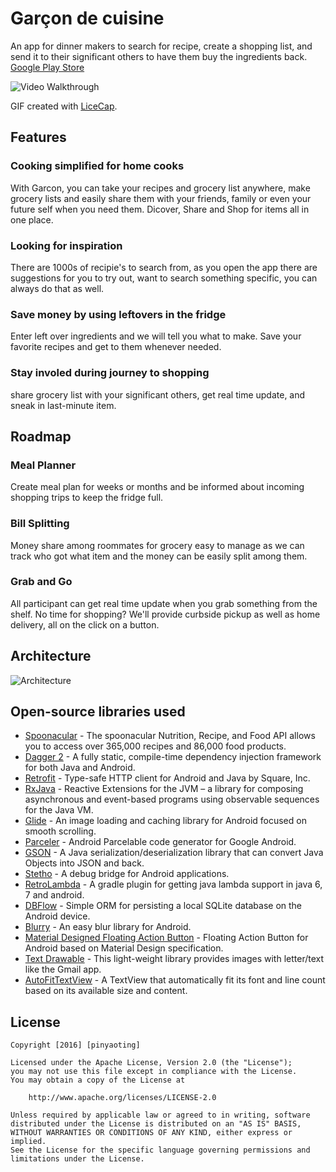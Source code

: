 # Garçon de cuisine

An app for dinner makers to search for recipe, create a shopping list, and send it to their significant others to have them buy the ingredients back.  [Google Play Store](https://play.google.com/store/apps/details?id=com.pinyaoting.garcondecuisine)

![Video Walkthrough](garcon.gif)

GIF created with [LiceCap](http://www.cockos.com/licecap/).


## Features

### Cooking simplified for home cooks
With Garcon, you can take your recipes and grocery list anywhere, make grocery lists and easily share them with your friends, family or even your future self when you need them. Dicover, Share and Shop for items all in one place.

### Looking for inspiration
There are 1000s of recipie's to search from, as you open the app there are suggestions for you to try out, want to search something specific, you can always do that as well.

### Save money by using leftovers in the fridge
Enter left over ingredients and we will tell you what to make. Save your favorite recipes and get to them whenever needed.

### Stay involed during journey to shopping
share grocery list with your significant others, get real time update, and sneak in last-minute item.

## Roadmap

### Meal Planner
Create meal plan for weeks or months and be informed about incoming shopping trips to keep the fridge full.

### Bill Splitting
Money share among roommates for grocery easy to manage as we can track who got what item and the money can be easily split among them.

### Grab and Go
All participant can get real time update when you grab something from the shelf. No time for shopping? We'll provide curbside pickup as well as home delivery, all on the click on a button.
 
## Architecture

![Architecture](architecture.png)

## Open-source libraries used

- [Spoonacular](https://market.mashape.com/spoonacular/recipe-food-nutrition) - The spoonacular Nutrition, Recipe, and Food API allows you to access over 365,000 recipes and 86,000 food products.
- [Dagger 2](http://google.github.io/dagger/) - A fully static, compile-time dependency injection framework for both Java and Android.
- [Retrofit](https://github.com/square/retrofit) - Type-safe HTTP client for Android and Java by Square, Inc.
- [RxJava](https://github.com/ReactiveX/RxJava) - Reactive Extensions for the JVM – a library for composing asynchronous and event-based programs using observable sequences for the Java VM.
- [Glide](https://github.com/bumptech/glide) - An image loading and caching library for Android focused on smooth scrolling.
- [Parceler](http://parceler.org/) - Android Parcelable code generator for Google Android.
- [GSON](https://github.com/google/gson) - A Java serialization/deserialization library that can convert Java Objects into JSON and back.
- [Stetho](http://facebook.github.io/stetho/) - A debug bridge for Android applications.
- [RetroLambda](https://github.com/evant/gradle-retrolambda) - A gradle plugin for getting java lambda support in java 6, 7 and android.
- [DBFlow](https://github.com/Raizlabs/DBFlow) - Simple ORM for persisting a local SQLite database on the Android device.
- [Blurry](https://github.com/wasabeef/Blurry) - An easy blur library for Android.
- [Material Designed Floating Action Button](https://github.com/futuresimple/android-floating-action-button) - Floating Action Button for Android based on Material Design specification.
- [Text Drawable](https://github.com/amulyakhare/TextDrawable) - This light-weight library provides images with letter/text like the Gmail app.
- [AutoFitTextView](https://github.com/AndroidDeveloperLB/AutoFitTextView) - A TextView that automatically fit its font and line count based on its available size and content.

## License

    Copyright [2016] [pinyaoting]

    Licensed under the Apache License, Version 2.0 (the "License");
    you may not use this file except in compliance with the License.
    You may obtain a copy of the License at

        http://www.apache.org/licenses/LICENSE-2.0

    Unless required by applicable law or agreed to in writing, software
    distributed under the License is distributed on an "AS IS" BASIS,
    WITHOUT WARRANTIES OR CONDITIONS OF ANY KIND, either express or implied.
    See the License for the specific language governing permissions and
    limitations under the License.

